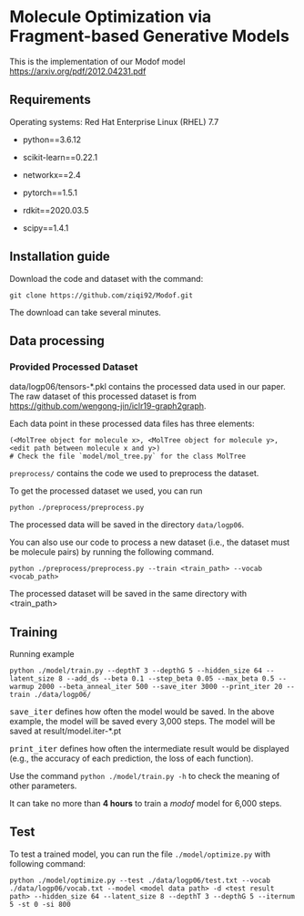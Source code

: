 # Molecule Optimization via Fragment-based Generative Models


This is the implementation of our Modof model https://arxiv.org/pdf/2012.04231.pdf

## Requirements

Operating systems: Red Hat Enterprise Linux (RHEL) 7.7


* python==3.6.12

* scikit-learn==0.22.1

* networkx==2.4

* pytorch==1.5.1

* rdkit==2020.03.5

* scipy==1.4.1

  

## Installation guide

Download the code and dataset with the command:

```
git clone https://github.com/ziqi92/Modof.git
```

The download can take several minutes.



## Data processing

### Provided Processed Dataset

data/logp06/tensors-\*.pkl contains the processed data used in our paper. The raw dataset of this processed dataset is from https://github.com/wengong-jin/iclr19-graph2graph.

Each data point in these processed data files has three elements:

```
(<MolTree object for molecule x>, <MolTree object for molecule y>, <edit path between molecule x and y>)
# Check the file `model/mol_tree.py` for the class MolTree
```

<code>preprocess/</code> contains the code we used to preprocess the dataset.

To get the processed dataset we used, you can run

```
python ./preprocess/preprocess.py
```
The processed data will be saved in the directory <code>data/logp06</code>.



You can also use our code to process a new dataset (i.e., the dataset must be molecule pairs) by running the following command.

```
python ./preprocess/preprocess.py --train <train_path> --vocab <vocab_path>
```
The processed dataset will be saved in the same directory with <train_path>

## Training


Running example

```
python ./model/train.py --depthT 3 --depthG 5 --hidden_size 64 --latent_size 8 --add_ds --beta 0.1 --step_beta 0.05 --max_beta 0.5 --warmup 2000 --beta_anneal_iter 500 --save_iter 3000 --print_iter 20 --train ./data/logp06/
```

<kbd>save_iter</kbd> defines how often the model would be saved. In the above example, the model will be saved every 3,000 steps. The model will be saved at result/model.iter-*.pt

<kbd>print_iter</kbd> defines how often the intermediate result would be displayed (e.g., the accuracy of each prediction, the loss of each function).

Use the command <code>python ./model/train.py -h</code> to check the meaning of other parameters.

It can take no more than **4 hours** to train a *modof* model for 6,000 steps.  



## Test

To test a trained model, you can run the file <code>./model/optimize.py</code> with following command:

```
python ./model/optimize.py --test ./data/logp06/test.txt --vocab ./data/logp06/vocab.txt --model <model data path> -d <test result path> --hidden_size 64 --latent_size 8 --depthT 3 --depthG 5 --iternum 5 -st 0 -si 800
```

